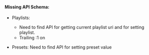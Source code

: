 

#### Missing API Schema:

* Playlists: 
  * Need to find API for getting current playlist uri and for setting playlist.
  * Trailing :1 on 

* Presets:  Need to find API for setting preset value
 

